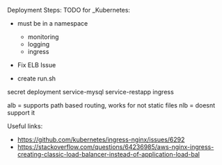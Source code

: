 Deployment Steps:
TODO for _Kubernetes: 

- must be in a namespace
    - monitoring
    - logging
    - ingress

    
- Fix ELB Issue
- create run.sh

 secret
 deployment
 service-mysql
 service-restapp
 ingress


alb = supports path based routing, works for not static files
nlb = doesnt support it 

Useful links:
- https://github.com/kubernetes/ingress-nginx/issues/6292
- https://stackoverflow.com/questions/64236985/aws-nginx-ingress-creating-classic-load-balancer-instead-of-application-load-bal